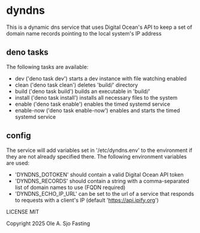 # dyndns

This is a dynamic dns service that uses Digital Ocean's API to keep a set of
domain name records pointing to the local system's IP address

## deno tasks

The following tasks are available:

- dev ('deno task dev') starts a dev instance with file watching enabled
- clean ('deno task clean') deletes 'build/' directory
- build ('deno task build') builds an executable in 'build/'
- install ('deno task install') installs all necessary files to the system
- enable ('deno task enable') enables the timed systemd service
- enable-now ('deno task enable-now') enables and starts the timed systemd service

## config

The service will add variables set in '/etc/dyndns.env' to the environment if
they are not already specified there. The following environment variables are
used:

- 'DYNDNS_DOTOKEN' should contain a valid Digital Ocean API token
- 'DYNDNS_RECORDS' should contain a string with a comma-separated list of
domain names to use (FQDN required)
- 'DYNDNS_ECHO_IP_URL' can be set to the url of a service that responds to
requests with a client's IP (default 'https://api.ipify.org')

LICENSE MIT

Copyright 2025 Ole A. Sjo Fasting

